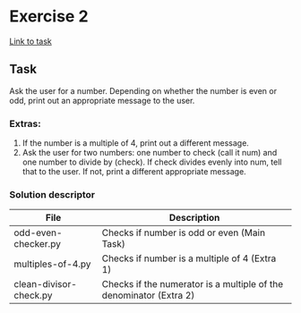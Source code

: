 # Exercise 2
[Link to task](https://www.practicepython.org/exercise/2014/02/05/02-odd-or-even.html)
## Task
Ask the user for a number. 
Depending on whether the number is even or odd, print out an appropriate message to the user.

### Extras:

1. If the number is a multiple of 4, print out a different message.
2. Ask the user for two numbers: one number to check (call it num) and one number to divide by (check). 
If check divides evenly into num, tell that to the user. If not, print a different appropriate message.

### Solution descriptor

| File | Description |
| ----------- | ----------- |
| odd-even-checker.py | Checks if number is odd or even (Main Task) |
| multiples-of-4.py | Checks if number is a multiple of 4 (Extra 1) |
| clean-divisor-check.py| Checks if the numerator is a multiple of the denominator (Extra 2)| 

